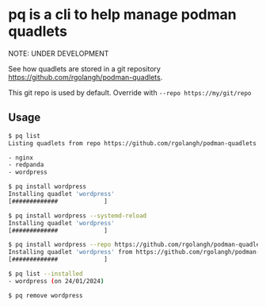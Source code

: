 # pq is a cli to help manage podman quadlets

NOTE: UNDER DEVELOPMENT

See how quadlets are stored in a git repository https://github.com/rgolangh/podman-quadlets.

This git repo is used by default. Override with `--repo https://my/git/repo`

## Usage

```bash
$ pq list
Listing quadlets from repo https://github.com/rgolangh/podman-quadlets (default in ~/.config/pq/pq.yaml)

- nginx
- redpanda
- wordpress

$ pq install wordpress
Installing quadlet 'wordpress'
[#############             ]

$ pq install wordpress --systemd-reload
Installing quadlet 'wordpress'
[#############             ]

$ pq install wordpress --repo https://github.com/rgolangh/podman-quadlets
Installing quadlet 'wordpress' from https://github.com/rgolangh/podman-quadlets
[#############             ]

$ pq list --installed
- wordpress (on 24/01/2024)

$ pq remove wordpress
```


